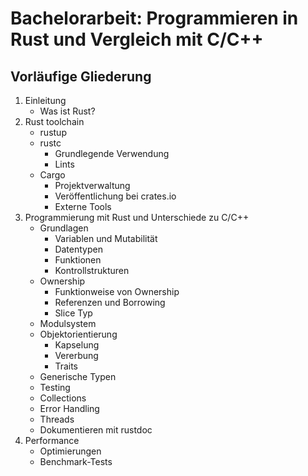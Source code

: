 # Bachelorarbeit: Programmieren in Rust und Vergleich mit C/C++

## Vorläufige Gliederung
1. Einleitung
    - Was ist Rust?
2. Rust toolchain
    - rustup
    - rustc
        - Grundlegende Verwendung
        - Lints
    - Cargo
        - Projektverwaltung
        - Veröffentlichung bei crates.io
        - Externe Tools
3. Programmierung mit Rust und Unterschiede zu C/C++
    - Grundlagen
        - Variablen und Mutabilität
        - Datentypen
        - Funktionen
        - Kontrollstrukturen
    - Ownership
        - Funktionweise von Ownership
        - Referenzen und Borrowing
        - Slice Typ
    - Modulsystem
    - Objektorientierung
        - Kapselung
        - Vererbung
        - Traits
    - Generische Typen
    - Testing
    - Collections
    - Error Handling
    - Threads
    - Dokumentieren mit rustdoc
4. Performance
    - Optimierungen
    - Benchmark-Tests
